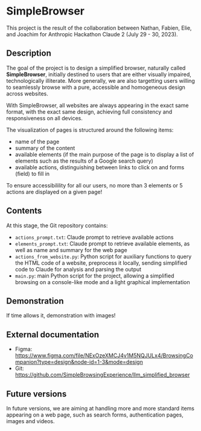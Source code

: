 # SimpleBrowser

This project is the result of the collaboration between Nathan, Fabien, Elie,
and Joachim for Anthropic Hackathon Claude 2 (July 29 - 30, 2023).

## Description

The goal of the project is to design a simplified browser, naturally called
**SimpleBrowser**, initially destined to users that are either visually 
impaired, technologically illiterate. More generally, we are also targetting 
users willing to seamlessly browse with a pure, accessible and homogeneous 
design across websites.

With SimpleBrowser, all websites are always appearing in the exact same format, 
with the exact same design, achieving full consistency and responsiveness on all
devices.

The visualization of pages is structured around the following items:
- name of the page
- summary of the content
- available elements (if the main purpose of the page is to display a list of
elements such as the results of a Google search query)
- available actions, distinguishing between links to click on and forms (field)
to fill in

To ensure accessibilility for all our users, no more than 3 elements or 5 actions
are displayed on a given page!

## Contents

At this stage, the Git repository contains:
- `actions_prompt.txt`: Claude prompt to retrieve available actions
- `elements_prompt.txt`: Claude prompt to retrieve available elements,
as well as name and summary for the web page
- `actions_from_website.py`: Python script for auxiliary functions to query
the HTML code of a website, preprocess it locally, sending simplified
code to Claude for analysis and parsing the output
- `main.py`: main Python script for the project, allowing a simplified browsing
on a console-like mode and a light graphical implementation

## Demonstration

If time allows it, demonstration with images!

## External documentation
- Figma: https://www.figma.com/file/NExOzeXMCJ4v1M5NQJULx4/BrowsingCompanion?type=design&node-id=1-3&mode=design
- Git: https://github.com/SimpleBrowsingExperience/llm_simplified_browser

## Future versions

In future versions, we are aiming at handling more and more standard items
appearing on a web page, such as search forms, authentication pages,
images and videos.
